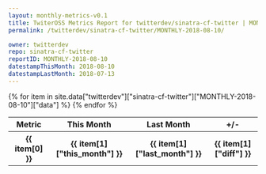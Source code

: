```yaml
---
layout: monthly-metrics-v0.1
title: TwiterOSS Metrics Report for twitterdev/sinatra-cf-twitter | MONTHLY-2018-08-10 | 2018-08-10
permalink: /twitterdev/sinatra-cf-twitter/MONTHLY-2018-08-10/

owner: twitterdev
repo: sinatra-cf-twitter
reportID: MONTHLY-2018-08-10
datestampThisMonth: 2018-08-10
datestampLastMonth: 2018-07-13
---
```


<table style="width: 100%">
    <tr>
        <th>Metric</th>
        <th>This Month</th>
        <th>Last Month</th>
        <th>+/-</th>
    </tr>
    {% for item in site.data["twitterdev"]["sinatra-cf-twitter"]["MONTHLY-2018-08-10"]["data"] %}
    <tr>
        <th>{{ item[0] }}</th>
        <th>{{ item[1]["this_month"] }}</th>
        <th>{{ item[1]["last_month"] }}</th>
        <th>{{ item[1]["diff"] }}</th>
    </tr>
    {% endfor %}
</table>


